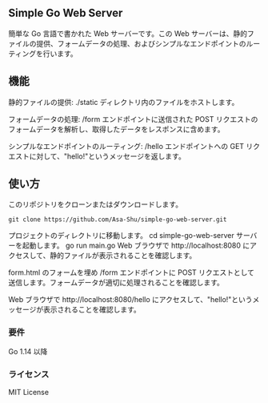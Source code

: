 ## Simple Go Web Server

簡単な Go 言語で書かれた Web サーバーです。この Web サーバーは、静的ファイルの提供、フォームデータの処理、およびシンプルなエンドポイントのルーティングを行います。

## 機能

静的ファイルの提供: ./static ディレクトリ内のファイルをホストします。

フォームデータの処理: /form エンドポイントに送信された POST リクエストのフォームデータを解析し、取得したデータをレスポンスに含めます。

シンプルなエンドポイントのルーティング: /hello エンドポイントへの GET リクエストに対して、"hello!"というメッセージを返します。

## 使い方

このリポジトリをクローンまたはダウンロードします。

`git clone https://github.com/Asa-Shu/simple-go-web-server.git`

プロジェクトのディレクトリに移動します。
cd simple-go-web-server
サーバーを起動します。
go run main.go
Web ブラウザで http://localhost:8080 にアクセスして、静的ファイルが表示されることを確認します。

form.html のフォームを埋め /form エンドポイントに POST リクエストとして送信します。フォームデータが適切に処理されることを確認します。

Web ブラウザで http://localhost:8080/hello にアクセスして、"hello!"というメッセージが表示されることを確認します。

### 要件
Go 1.14 以降

### ライセンス
MIT License
